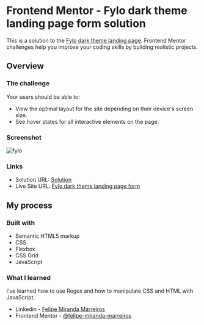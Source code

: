 # Frontend Mentor - Fylo dark theme landing page form solution

This is a solution to the [Fylo dark theme landing page](https://www.frontendmentor.io/challenges/fylo-dark-theme-landing-page-5ca5f2d21e82137ec91a50fd). Frontend Mentor challenges help you improve your coding skills by building realistic projects.

## Overview

### The challenge

Your users should be able to:

- View the optimal layout for the site depending on their device's screen size.
- See hover states for all interactive elements on the page.

### Screenshot

![fylo](https://user-images.githubusercontent.com/91689754/153661763-f88587c0-a1f9-4309-b214-504ef3a96aee.jpg)


### Links

- Solution URL: [Solution](https://www.frontendmentor.io/solutions/responsive-landing-page-with-css-flexbox-grid-and-javascript-aXa11QJIj)
- Live Site URL: [Fylo dark theme landing page form](https://felipe-miranda-marreiros.github.io/fylo_landingPage/)

## My process

### Built with

- Semantic HTML5 markup
- CSS
- Flexbox
- CSS Grid
- JavaScript

### What I learned

I've learned how to use Regex and how to manipulate CSS and HTML with JavaScript.

- Linkedin - [Felipe Miranda Marreiros](https://www.linkedin.com/in/felipe-miranda-marreiros/)
- Frontend Mentor - [@felipe-miranda-marreiros
  ](https://www.frontendmentor.io/profile/felipe-miranda-marreiros)
